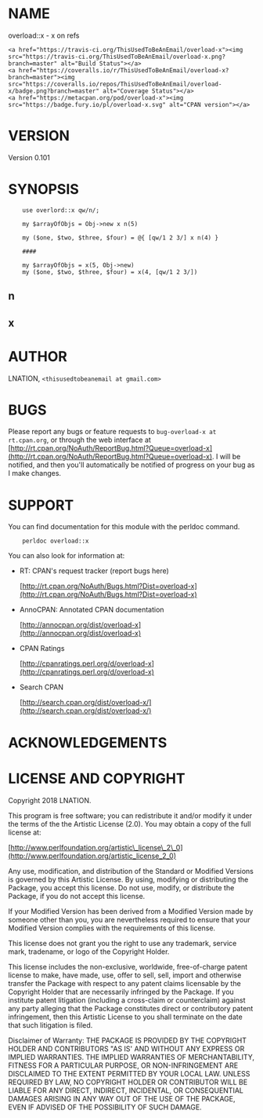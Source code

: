 # NAME

overload::x - x on refs

    <a href="https://travis-ci.org/ThisUsedToBeAnEmail/overload-x"><img src="https://travis-ci.org/ThisUsedToBeAnEmail/overload-x.png?branch=master" alt="Build Status"></a>
    <a href="https://coveralls.io/r/ThisUsedToBeAnEmail/overload-x?branch=master"><img src="https://coveralls.io/repos/ThisUsedToBeAnEmail/overload-x/badge.png?branch=master" alt="Coverage Status"></a>
    <a href="https://metacpan.org/pod/overload-x"><img src="https://badge.fury.io/pl/overload-x.svg" alt="CPAN version"></a>


# VERSION

Version 0.101

# SYNOPSIS

        use overlord::x qw/n/;

        my $arrayOfObjs = Obj->new x n(5)

        my ($one, $two, $three, $four) = @{ [qw/1 2 3/] x n(4) }

        ####

        my $arrayOfObjs = x(5, Obj->new)
        my ($one, $two, $three, $four) = x(4, [qw/1 2 3/])

## n

## x

# AUTHOR

LNATION, `<thisusedtobeanemail at gmail.com>`

# BUGS

Please report any bugs or feature requests to `bug-overload-x at rt.cpan.org`, or through
the web interface at [http://rt.cpan.org/NoAuth/ReportBug.html?Queue=overload-x](http://rt.cpan.org/NoAuth/ReportBug.html?Queue=overload-x).  I will be notified, and then you'll
automatically be notified of progress on your bug as I make changes.

# SUPPORT

You can find documentation for this module with the perldoc command.

        perldoc overload::x

You can also look for information at:

- RT: CPAN's request tracker (report bugs here)

    [http://rt.cpan.org/NoAuth/Bugs.html?Dist=overload-x](http://rt.cpan.org/NoAuth/Bugs.html?Dist=overload-x)

- AnnoCPAN: Annotated CPAN documentation

    [http://annocpan.org/dist/overload-x](http://annocpan.org/dist/overload-x)

- CPAN Ratings

    [http://cpanratings.perl.org/d/overload-x](http://cpanratings.perl.org/d/overload-x)

- Search CPAN

    [http://search.cpan.org/dist/overload-x/](http://search.cpan.org/dist/overload-x/)

# ACKNOWLEDGEMENTS

# LICENSE AND COPYRIGHT

Copyright 2018 LNATION.

This program is free software; you can redistribute it and/or modify it
under the terms of the the Artistic License (2.0). You may obtain a
copy of the full license at:

[http://www.perlfoundation.org/artistic\_license\_2\_0](http://www.perlfoundation.org/artistic_license_2_0)

Any use, modification, and distribution of the Standard or Modified
Versions is governed by this Artistic License. By using, modifying or
distributing the Package, you accept this license. Do not use, modify,
or distribute the Package, if you do not accept this license.

If your Modified Version has been derived from a Modified Version made
by someone other than you, you are nevertheless required to ensure that
your Modified Version complies with the requirements of this license.

This license does not grant you the right to use any trademark, service
mark, tradename, or logo of the Copyright Holder.

This license includes the non-exclusive, worldwide, free-of-charge
patent license to make, have made, use, offer to sell, sell, import and
otherwise transfer the Package with respect to any patent claims
licensable by the Copyright Holder that are necessarily infringed by the
Package. If you institute patent litigation (including a cross-claim or
counterclaim) against any party alleging that the Package constitutes
direct or contributory patent infringement, then this Artistic License
to you shall terminate on the date that such litigation is filed.

Disclaimer of Warranty: THE PACKAGE IS PROVIDED BY THE COPYRIGHT HOLDER
AND CONTRIBUTORS "AS IS' AND WITHOUT ANY EXPRESS OR IMPLIED WARRANTIES.
THE IMPLIED WARRANTIES OF MERCHANTABILITY, FITNESS FOR A PARTICULAR
PURPOSE, OR NON-INFRINGEMENT ARE DISCLAIMED TO THE EXTENT PERMITTED BY
YOUR LOCAL LAW. UNLESS REQUIRED BY LAW, NO COPYRIGHT HOLDER OR
CONTRIBUTOR WILL BE LIABLE FOR ANY DIRECT, INDIRECT, INCIDENTAL, OR
CONSEQUENTIAL DAMAGES ARISING IN ANY WAY OUT OF THE USE OF THE PACKAGE,
EVEN IF ADVISED OF THE POSSIBILITY OF SUCH DAMAGE.

